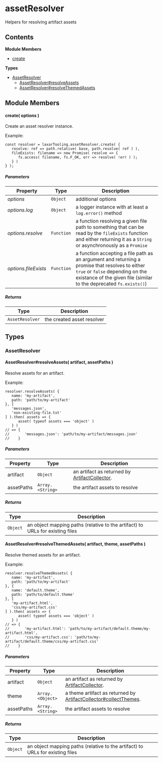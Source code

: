 
# assetResolver

Helpers for resolving artifact assets

## Contents

**Module Members**
- [create](#create)

**Types**
- [AssetResolver](#AssetResolver)
  - [AssetResolver#resolveAssets](#AssetResolver#resolveAssets)
  - [AssetResolver#resolveThemedAssets](#AssetResolver#resolveThemedAssets)

## Module Members
#### <a name="create"></a>create( options )
Create an asset resolver instance.

Example:

    const resolver = laxarTooling.assetResolver.create( {
       resolve: ref => path.relative( base, path.resolve( ref ) ),
       fileExists: filename => new Promise( resolve => {
          fs.access( filename, fs.F_OK, err => resolve( !err ) );
       } )
    } );

##### Parameters
| Property | Type | Description |
| -------- | ---- | ----------- |
| _options_ | `Object` |  additional options |
| _options.log_ | `Object` |  a logger instance with at least a `log.error()` method |
| _options.resolve_ | `Function` |  a function resolving a given file path to something that can be read by the `fileExists` function and either returning it as a `String` or asynchronously as a `Promise` |
| _options.fileExists_ | `Function` |  a function accepting a file path as an argument and returning a promise that resolves to either `true` or `false` depending on the existance of the given file (similar to the deprecated `fs.exists()`) |

##### Returns
| Type | Description |
| ---- | ----------- |
| `AssetResolver` |  the created asset resolver |

## Types
### <a name="AssetResolver"></a>AssetResolver

#### <a name="AssetResolver#resolveAssets"></a>AssetResolver#resolveAssets( artifact, assetPaths )
Resolve assets for an artifact.

Example:

    resolver.resolveAssets( {
       name: 'my-artifact',
       path: 'path/to/my-artifact'
    }, [
       'messages.json',
       'non-existing-file.txt'
    ] ).then( assets => {
          asset( typeof assets === 'object' )
       } )
    // => {
    //       'messages.json': 'path/to/my-artifact/messages.json'
    //    }

##### Parameters
| Property | Type | Description |
| -------- | ---- | ----------- |
| artifact | `Object` |  an artifact as returned by [ArtifactCollector](#ArtifactCollector). |
| assetPaths | `Array.<String>` |  the artifact assets to resolve |

##### Returns
| Type | Description |
| ---- | ----------- |
| `Object` |  an object mapping paths (relative to the artifact) to URLs for existing files |

#### <a name="AssetResolver#resolveThemedAssets"></a>AssetResolver#resolveThemedAssets( artifact, theme, assetPaths )
Resolve themed assets for an artifact.

Example:

    resolver.resolveThemedAssets( {
       name: 'my-artifact',
       path: 'path/to/my-artifact'
    }, {
       name: 'default.theme',
       path: 'path/to/default.theme'
    }, [
       'my-artifact.html',
       'css/my-artifact.css'
    ] ).then( assets => {
          asset( typeof assets === 'object' )
       } )
    // => {
    //       'my-artifact.html': 'path/to/my-artifact/default.theme/my-artifact.html',
    //       'css/my-artifact.css': 'path/to/my-artifact/default.theme/css/my-artifact.css'
    //    }

##### Parameters
| Property | Type | Description |
| -------- | ---- | ----------- |
| artifact | `Object` |  an artifact as returned by [ArtifactCollector](#ArtifactCollector). |
| theme | `Array.<Object>` |  a theme artifact as returned by [ArtifactCollector#collectThemes](#ArtifactCollector#collectThemes). |
| assetPaths | `Array.<String>` |  the artifact assets to resolve |

##### Returns
| Type | Description |
| ---- | ----------- |
| `Object` |  an object mapping paths (relative to the artifact) to URLs for existing files |
